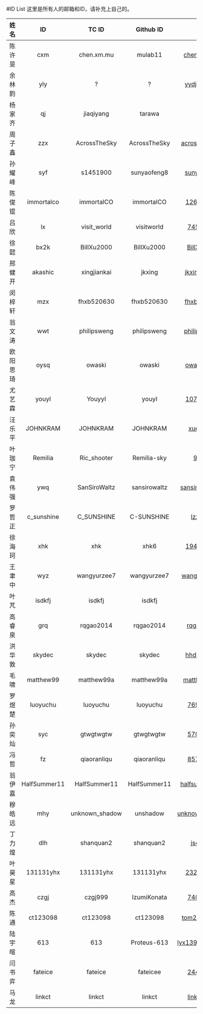 #ID List
这里是所有人的邮箱和ID，请补充上自己的。

|姓名|ID|TC ID|Github ID|邮箱|QQ（选填）|
|:-:|:-:|:-:|:-:|:-:|:-:|
|陈许旻|cxm|chen.xm.mu|mulab11|chen.xm.mu@gmail.com|405437719|
|余林韵|yly|?|?|yydjtc1990@gmail.com|?|
|杨家齐|qj|jiaqiyang|tarawa|guru@live.hk|1120044809|
|周子鑫|zzx|AcrossTheSky|AcrossTheSky|across_the_sky@163.com|1282434506|
|孙耀峰|syf|s1451900|sunyaofeng8|sunyaofeng8@yeah.net|841249284|
|陈俊锟|immortalco|immortalCO|immortalCO|1261954105@qq.com|1261954105|
|吕欣|lx|visit_world|visitworld|745350128@qq.com|745350128|
|徐懿|bx2k|BillXu2000|BillXu2000|BillXu2000@126.com|1052320786|
|邢健开|akashic|xingjiankai|jkxing|jkxing1210@gmail.com|973289085|
|闵梓轩|mzx|fhxb520630|fhxb520630|fhxb520630@163.com|380431426|
|翁文涛|wwt|philipsweng|philipsweng|philipsweng@gmail.com|815939360|
|欧阳思琦|oysq|owaski|owaski|owaski123@gmail.com|1294683923|
|尤艺霖|youyl|Youyyl|youyl|1078307713@qq.com|1078307713|
|汪乐平|JOHNKRAM|JOHNKRAM|JOHNKRAM|xuehao14@126.com|575725084|
|叶珈宁|Remilia|Ric_shooter|Remilia-sky|9963y@163.com|451696454|
|袁伟强|ywq|SanSiroWaltz|sansirowaltz|sansirowaltz@outlook.com|1837147294|
|罗哲正|c_sunshine|C_SUNSHINE|C-SUNSHINE|lzz0116@126.com|768073863|
|徐海珂|xhk|xhk|xhk6|1945623890@qq.com|1945623890|
|王聿中|wyz|wangyurzee7|wangyurzee7|wang_yuzhong@126.com|741862050|
|叶芃|isdkfj|isdkfj|isdkfj|isdkfj@qq.com|461829684|
|高睿泉|grq|rqgao2014|rqgao2014|rqgao2014@126.com|2396634385|
|洪华敦|skydec|skydec|skydec|hhdskydec@gmail.com|1245133096|
|毛啸|matthew99|matthew99a|matthew99a|matthew99a@gmail.com|1532777326|
|罗煜楚|luoyuchu|luoyuchu|luoyuchu|769519763@qq.com|769519763|
|孙奕灿|syc|gtwgtwgtw|gtwgtwgtw|570168212@qq.com|570168212|
|冯哲|fz|qiaoranliqu|qiaoranliqu|857075272@qq.com|857075272|
|翁伊嘉|HalfSummer11|HalfSummer11|HalfSummer11|halfsummer11@gmail.com|451397253|
|穆皓远|mhy|unknown_shadow|unshadow|unknown_shadow@163.com|2358332659|
|丁力煌|dlh|shanquan2|shanquan2|js48182@126.com|3068417638|
|叶昊星|131131yhx|131131yhx|131131yhx|2321227258@qq.com|2321227258|
|高杰|czgj|czgj999|IzumiKonata|740646495@qq.com|740646495|
|陈通|ct123098|ct123098|ct123098|tom20000609@126.com|947381779
|陆宇暄|613|613|Proteus-613|lyx13958187360@126.com|2543829136
|闫书弈|fateice|fateice|fateicee|244685407@qq.com|244685407
|马龙|linkct|linkct|linkct|linkct1999@163.com|1420713625
